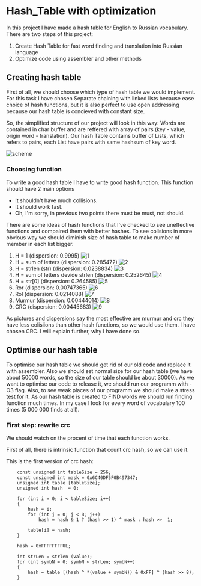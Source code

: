 # Hash_Table with optimization
In this project I have made a hash table for English to Russian vocabulary. 
There are two steps of this project: 
1) Create Hash Table for fast word finding and translation into Russian language
2) Optimize code using assembler and other methods

## Creating hash table

First of all, we should choose which type of hash table we would implement. For this task I have chosen Separate chaining with linked lists because ease choice of hash functions, but it is also perfect to use open addressing because our hash table is concieved with constant size.

So, the  simplified structure of our project will look in this way:
Words are contained in char buffer and are reffered with array of pairs (key - value, origin word - translation). Our hash Table contains buffer of Lists, which refers to pairs, each List have pairs with same hashsum of key word.   

![scheme](https://github.com/Krym4s/Hash_table/blob/main/hash_table/%D1%81%D1%85%D0%B5%D0%BC%D0%B01.jpg "схема")

### Choosing function

To write a good hash table I have to write good hash function. This function should have 2 main options
- It shouldn't have much collisions.
- It should work fast.
- Oh, I'm sorry, in previous two points there must be must, not should.

There are some ideas of hash functions that I've checked to see uneffective functions and compaired them with better hashes.
To see colisions in more obvious way we should diminish size of hash table to make number of member in each list bigger. 

1. Н = 1 (dispersion: 0.9995)
![1](https://github.com/Krym4s/Hash_table/blob/main/1Pic "1")
2. H = sum of letters (dispersion: 0.285472)
![2](https://github.com/Krym4s/Hash_table/blob/main/hash_table/lenPic "2")
3. H = strlen (str) (dispersion: 0.0238834)
![3](https://github.com/Krym4s/Hash_table/blob/main/hash_table/sumPic "3")
4. H = sum of letters devide strlen (dispersion: 0.252645)
![4](https://github.com/Krym4s/Hash_table/blob/main/hash_table/averageLenPic "4")
5. H = str[0] (dispersion: 0.264585)
![5](https://github.com/Krym4s/Hash_table/blob/main/hash_table/dedPic "5") 
6. Ror (dispersion: 0.00747365)
![6](https://github.com/Krym4s/Hash_table/blob/main/hash_table/RorPic "6") 
7. Rol (dispersion: 0.0214088)
![7](https://github.com/Krym4s/Hash_table/blob/main/hash_table/RolPic "7")
8. Murmur (dispersion: 0.00444014)
![8](https://github.com/Krym4s/Hash_table/blob/main/hash_table/murmurPic "8")
9. CRC (dispersion: 0.00445683)
![9](https://github.com/Krym4s/Hash_table/blob/main/hash_table/CRCPic "9")

As pictures and dispersions say the most effective are murmur and crc they have less colisiions than other hash functions, so we would use them. I have chosen CRC. I will explain further, why I have done so.

## Optimise our hash table

To optimise our hash table we should get rid of our old code and replace it with assembler. Also we should set normal size for our hash table (we have about 50000 words, so the size of our table should be about 30000). As we want to optimise our code to release it, we should run our programm with -O3 flag. Also, to see weak places of our programm we should make a stress test for it. As our hash table is created to FIND words we should run finding function much times. In my case I look for every word of vocabulary 100 times (5 000 000 finds at all).

### First step: rewrite crc
We should watch on the procent of time that each function works.

First of all, there is intrinsic function that count crc hash, so we can use it.

This is the first version of crc hash: 

``` 
    const unsigned int tableSize = 256;
    const unsigned int mask = 0x6C40DF5F0B497347; 
    unsigned int table [tableSize];
    unsigned int hash  = 0;

    for (int i = 0; i < tableSize; i++)
    {
        hash = i;
        for (int j = 0; j < 8; j++)
            hash = hash & 1 ? (hash >> 1) ^ mask : hash >>  1;

        table[i] = hash;
    }

    hash = 0xFFFFFFFFUL;

    int strLen = strlen (value);
    for (int symbN = 0; symbN < strLen; symbN++)
    {
        hash = table [(hash ^ *(value + symbN)) & 0xFF] ^ (hash >> 8);
    }

```

